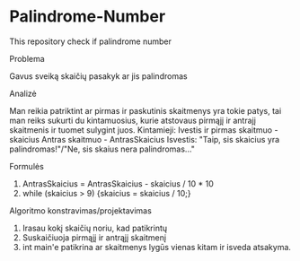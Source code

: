 # Palindrome-Number
This repository check if palindrome number

Problema

Gavus sveiką skaičių pasakyk ar jis palindromas

Analizė

Man reikia patriktint ar pirmas ir paskutinis skaitmenys yra tokie patys, tai man reiks sukurti du kintamuosius, kurie atstovaus pirmąjį ir antrajį skaitmenis ir tuomet sulygint juos.
Kintamieji:
Ivestis ir pirmas skaitmuo - skaicius
Antras skaitmuo - AntrasSkaicius
Isvestis: "Taip, sis skaicius yra palindromas!"/"Ne, sis skaius nera palindromas..."

Formulės
1. AntrasSkaicius = AntrasSkaicius - skaicius / 10 * 10
2. while (skaicius > 9) {skaicius = skaicius / 10;}

Algoritmo konstravimas/projektavimas
1. Irasau kokį skaičių noriu, kad patikrintų 
2. Suskaičiuoja pirmąjį ir antrąjį skaitmenį
3. int main'e patikrina ar skaitmenys lygūs vienas kitam ir isveda atsakyma.

